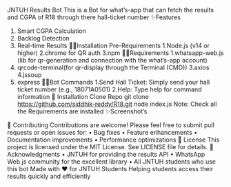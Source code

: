 JNTUH Results Bot
This is a Bot for what’s-app that can fetch the results and CGPA of R18 through there hall-ticket number
✨Features
1.	Smart CGPA Calculation
2.	Backlog Detection
3.	Real-time Results
🧑‍💻Installation
Pre-Requirements
1.Node.js (v14 or higher)
2.chrome for QR auth
3.npm
🧑‍💻Requirements
1.whatsapp-web.js (lib for qr-generation and connection with the what’s-app account)
2. qrcode-terminal(for qr-display through the Terminal (CMD))
3.axios
4.jssoup
5. express
🧑‍💻Bot Commands
1.Send Hall Ticket: Simply send your hall ticket number (e.g., 18071A0501)
2.Help: Type help for command information
🚀 Installation
Clone Repo 
git clone https://github.com/siddhik-reddy/R18.git
node index.js
Note: Check all the Requirements are installed 
✨Screenshot’s
 	 


 

🤝 Contributing
Contributions are welcome! Please feel free to submit pull requests or open issues for:
•	Bug fixes
•	Feature enhancements
•	Documentation improvements
•	Performance optimizations
📄 License
This project is licensed under the MIT License. See LICENSE file for details.
🙏 Acknowledgments
•	JNTUH for providing the results API
•	WhatsApp Web.js community for the excellent library
•	All JNTUH students who use this bot
Made with ❤️ for JNTUH Students
Helping students access their results quickly and efficiently

